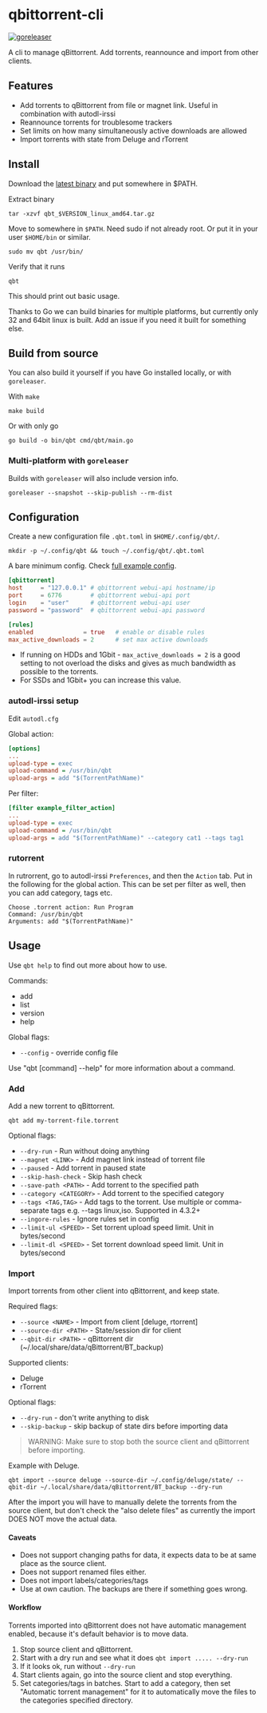 # qbittorrent-cli

[![goreleaser](https://github.com/ludviglundgren/qbittorrent-cli/actions/workflows/release.yml/badge.svg)](https://github.com/ludviglundgren/qbittorrent-cli/actions/workflows/release.yml)

A cli to manage qBittorrent. Add torrents, reannounce and import from other clients.

## Features

* Add torrents to qBittorrent from file or magnet link. Useful in combination with autodl-irssi
* Reannounce torrents for troublesome trackers
* Set limits on how many simultaneously active downloads are allowed
* Import torrents with state from Deluge and rTorrent

## Install

Download the [latest binary](https://github.com/ludviglundgren/qbittorrent-cli/releases/latest) and put somewhere in $PATH.

Extract binary

    tar -xzvf qbt_$VERSION_linux_amd64.tar.gz

Move to somewhere in `$PATH`. Need sudo if not already root. Or put it in your user `$HOME/bin` or similar.

    sudo mv qbt /usr/bin/

Verify that it runs

    qbt

This should print out basic usage.

Thanks to Go we can build binaries for multiple platforms, but currently only 32 and 64bit linux is built. Add an issue if you need it built for something else.

## Build from source

You can also build it yourself if you have Go installed locally, or with `goreleaser`.

With `make`

    make build

Or with only go

    go build -o bin/qbt cmd/qbt/main.go

### Multi-platform with `goreleaser`

Builds with `goreleaser` will also include version info.

    goreleaser --snapshot --skip-publish --rm-dist

## Configuration

Create a new configuration file `.qbt.toml` in `$HOME/.config/qbt/`.

    mkdir -p ~/.config/qbt && touch ~/.config/qbt/.qbt.toml

A bare minimum config. Check [full example config](.qbt.toml.example).

```toml
[qbittorrent]
host     = "127.0.0.1" # qbittorrent webui-api hostname/ip
port     = 6776        # qbittorrent webui-api port
login    = "user"      # qbittorrent webui-api user
password = "password"  # qbittorrent webui-api password

[rules]
enabled              = true   # enable or disable rules
max_active_downloads = 2      # set max active downloads
```

* If running on HDDs and 1Gbit - `max_active_downloads = 2` is a good setting to not overload the disks and gives as much bandwidth as possible to the torrents.
* For SSDs and 1Gbit+ you can increase this value.

### autodl-irssi setup

Edit `autodl.cfg`

Global action:

```ini
[options]
...
upload-type = exec
upload-command = /usr/bin/qbt
upload-args = add "$(TorrentPathName)"
```

Per filter:

```ini
[filter example_filter_action]
...
upload-type = exec
upload-command = /usr/bin/qbt
upload-args = add "$(TorrentPathName)" --category cat1 --tags tag1
```

### rutorrent

In rutrorrent, go to autodl-irssi `Preferences`, and then the `Action` tab. Put in the following for the global action. This can be set per filter as well, then you can add category, tags etc.

```
Choose .torrent action: Run Program
Command: /usr/bin/qbt
Arguments: add "$(TorrentPathName)"
```

## Usage

Use `qbt help` to find out more about how to use.

Commands:
  - add
  - list
  - version
  - help

Global flags:
  * `--config` - override config file
  
Use "qbt [command] --help" for more information about a command.

### Add

Add a new torrent to qBittorrent.

    qbt add my-torrent-file.torrent

Optional flags:
* `--dry-run` - Run without doing anything
* `--magnet <LINK>` - Add magnet link instead of torrent file
* `--paused` - Add torrent in paused state
* `--skip-hash-check` - Skip hash check
* `--save-path <PATH>` - Add torrent to the specified path
* `--category <CATEGORY>` - Add torrent to the specified category
* `--tags <TAG,TAG>` - Add tags to the torrent. Use multiple or comma-separate tags e.g. --tags linux,iso. Supported in 4.3.2+
* `--ingore-rules` - Ignore rules set in config
* `--limit-ul <SPEED>` - Set torrent upload speed limit. Unit in bytes/second
* `--limit-dl <SPEED>` - Set torrent download speed limit. Unit in bytes/second

### Import

Import torrents from other client into qBittorrent, and keep state. 

Required flags:
* `--source <NAME>` - Import from client [deluge, rtorrent]
* `--source-dir <PATH>` - State/session dir for client
* `--qbit-dir <PATH>` - qBittorrent dir (~/.local/share/data/qBittorrent/BT_backup)

Supported clients:
* Deluge
* rTorrent

Optional flags:
* `--dry-run` - don't write anything to disk
* `--skip-backup` - skip backup of state dirs before importing data

> WARNING: Make sure to stop both the source client and qBittorrent before importing.

Example with Deluge.

    qbt import --source deluge --source-dir ~/.config/deluge/state/ --qbit-dir ~/.local/share/data/qBittorrent/BT_backup --dry-run

After the import you will have to manually delete the torrents from the source client, but don't check the "also delete files" as currently the import DOES NOT move the actual data.

#### Caveats

- Does not support changing paths for data, it expects data to be at same place as the source client.
- Does not support renamed files either.
- Does not import labels/categories/tags
- Use at own caution. The backups are there if something goes wrong.

#### Workflow

Torrents imported into qBittorrent does not have automatic management enabled, because it's default behavior is to move data.

1. Stop source client and qBittorrent.
2. Start with a dry run and see what it does `qbt import ..... --dry-run`
3. If it looks ok, run without `--dry-run`
4. Start clients again, go into the source client and stop everything.
5. Set categories/tags in batches. Start to add a category, then set "Automatic torrent management" for it to automatically move the files to the categories specified directory.

